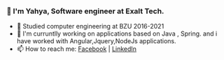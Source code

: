 
### 👋 I'm Yahya, Software engineer at Exalt Tech. 
- 🎉 Studied computer engineering at BZU 2016-2021 
- 🔭 I'm curruntlly working on applications based on Java , Spring. and i have worked with Angular,Jquery,NodeJs applications. 
- 📫 How to reach me:
[Facebook](https://facebook.com/yahya.shqair) | 
[LinkedIn](https://www.linkedin.com/in/yahyashqair/) 

